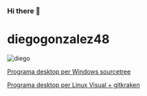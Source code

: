 ### Hi there 👋


# diegogonzalez48

<img src="https://avatars.githubusercontent.com/u/132007576?s=400&u=c799868d0c0b2a959851edda2bda2705efd993b8&v=4" alt="diego"> 

<!--
**diegogonzalez48/diegogonzalez48** is a ✨ _special_ ✨ repository because its `README.md` (this file) appears on your GitHub profile.

Here are some ideas to get you started:

- 🔭 I’m currently working on ... Institut Nicolau Copèrnic
- 🌱 I’m currently learning ...
- 👯 I’m looking to collaborate on ...
- 🤔 I’m looking for help with ...
- 💬 Ask me about ...
- 📫 How to reach me: ... 
- 😄 Pronouns: ...
- ⚡ Fun fact: ...
-->



<a href="https://www.sourcetreeapp.com/"> Programa desktop per Windows sourcetree </a>

<a href="https://www.gitkraken.com/"> Programa desktop per Linux Visual + gitkraken </a>
